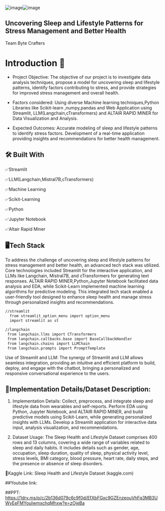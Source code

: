 ![image](https://github.com/user-attachments/assets/27100dd0-5704-4286-93f4-86c84e9614f2)![image](https://github.com/user-attachments/assets/2867f092-9376-4975-b8ed-bc03373ac737)
## Uncovering Sleep and Lifestyle Patterns for Stress Management and Better Health

Team Byte Crafters

# Introduction 👋
- Project Objective: The objective of our project is to investigate data analysis techniques, propose a model for uncovering sleep and lifestyle patterns, identify factors contributing to stress, and provide strategies for improved stress management and overall health.

- Factors considered: Using diverse Machine learning techniques,Python Libraries like Scikit-learn ,numpy,pandas and Web Application using Streamlit, LLM(Langchain,cTransformers) and ALTAIR RAPID MINER for Data Visualization and Analysis.

- Expected Outcomes: Accurate modeling of sleep and lifestyle patterns to identify stress factors. Development of a real-time application providing insights and recommendations for better health management.






## 🛠 Built With
✅Streamlit

✅LLM(Langchain,Mistral7B,cTransformers)

✅Machine Learning

✅Scikit-Learning

✅Python

✅Jupyter Notebook

✅Altair Rapid Miner


## 🖥️Tech Stack
 To address the challenge of uncovering sleep and lifestyle patterns for stress management and better health, an advanced tech stack was utilized. Core technologies included Streamlit for the interactive application, and LLMs like Langchain, Mistral7B, and cTransformers for generating text responses. ALTAIR RAPID MINER,Python,Jupyter Notebook facilitated data analysis and EDA, while Scikit-Learn implemented machine learning algorithms for predictive modeling. This integrated tech stack enabled a user-friendly tool designed to enhance sleep health and manage stress through personalized insights and recommendations.






```bash
//streamlit
  from streamlit_option_menu import option_menu
  import streamlit as st

//langchain
 from langchain.llms import CTransformers
 from langchain.callbacks.base import BaseCallbackHandler
 from langchain.chains import LLMChain
 from langchain.prompts import PromptTemplate
```

Use of Streamlit and LLM: The synergy of Streamlit and LLM allows seamless integration, providing an intuitive and efficient platform to build, deploy, and engage with the chatbot, bringing a personalized and responsive conversational experience to the users.

## 📁Implementation Details/Dataset Description:
1. Implementation Details:
Collect, preprocess, and integrate sleep and lifestyle data from wearables and self-reports.
Perform EDA using Python, Jupyter Notebook, and ALTAIR RAPID MINER, and build predictive models using Scikit-Learn, while generating personalized insights with LLMs.
Develop a Streamlit application for interactive data input, analysis visualization, and recommendations.

2. Dataset Usage:
The Sleep Health and Lifestyle Dataset comprises 400 rows and 13 columns, covering a wide range of variables related to sleep and daily habits. It includes details such as gender, age, occupation, sleep duration, quality of sleep, physical activity level, stress levels, BMI category, blood pressure, heart rate, daily steps, and the presence or absence of sleep disorders.

🔗Kaggle Link:
Sleep Health and Lifestyle Dataset (kaggle.com)


##Youtube link:


##PPT:
https://1drv.ms/p/c/2b136d079c6c9f0d/EfXbFGxc9GZEnzeouVhFq3MB3UWyEeFMYouIwmxchqMhxw?e=zOjeBa




